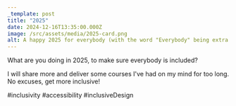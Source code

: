 ```yaml
---
_template: post
title: "2025"
date: 2024-12-16T13:35:00.000Z
image: /src/assets/media/2025-card.png
alt: A happy 2025 for everybody (with the word "Everybody" being extra large)
---
```

What are you doing in 2025, to make sure everybody is included?

I will share more and deliver some courses I've had on my mind for too long. No excuses, get more inclusive!

#inclusivity #accessibility #inclusiveDesign
